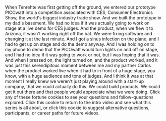 
When Tenrehte was first getting off the ground,
we entered our prototype PICOwatt
into a competition associated with CES,
Consumer Electronics Show,
the world&#39;s biggest industry trade show.
And we built the prototype in my dad&#39;s basement.
We had no idea if it was actually going to work
on stage at a live demo for CES judges.
And the product, when we flew it to Arizona,
it wasn&#39;t working right off the bat.
We were fixing software
and changing it at the last minute.
And I got a sinus infection on the plane,
and I had to get up on stage
and do the demo anyway.
And I was holding on to my phone
to demo that the PICOwatt
would turn lights on and off on stage,
and I had no idea if it was going to work or not,
but I was hoping that it was.
And when I pressed on,
the light turned on,
and the product worked,
and it was just this serendipitous moment
between me and my partner Carlos
when the product worked live when it had to
in front of a huge stage,
you know, with a huge audience
and tons of judges.
And I think it was at that moment
I really knew we weren&#39;t just playing around
with a start-up company,
that we could actually do this.
We could build products.
We could get it out there
and that people would appreciate what we were doing.
Click any of these fortune cookies
to see your questions and follow-questions explored.
Click this cookie to return to the intro video
and see what this series is all about,
or click this cookie to suggest
alternative questions,
participants,
or career paths
for future videos.
